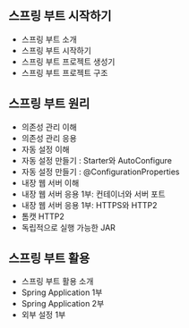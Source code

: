## 스프링 부트 시작하기

- 스프링 부트 소개
- 스프링 부트 시작하기
- 스프링 부트 프로젝트 생성기
- 스프링 부트 프로젝트 구조

## 스프링 부트 원리

- 의존성 관리 이해
- 의존성 관리 응용
- 자동 설정 이해
- 자동 설정 만들기 : Starter와 AutoConfigure
- 자동 설정 만들기 : @ConfigurationProperties
- 내장 웹 서버 이해
- 내장 웹 서버 응용 1부: 컨테이너와 서버 포트
- 내장 웹 서버 응용 1부: HTTPS와 HTTP2
- 톰캣 HTTP2
- 독립적으로 실행 가능한 JAR

## 스프링 부트 활용

- 스프링 부트 활용 소개
- Spring Application 1부
- Spring Application 2부
- 외부 설정 1부
